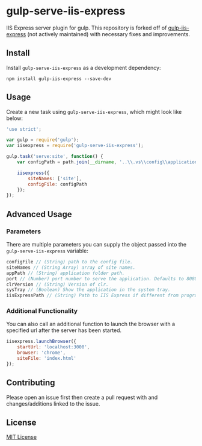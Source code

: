 # gulp-serve-iis-express
IIS Express server plugin for gulp. This repository is forked off of [gulp-iis-express](https://github.com/82edwards/gulp-iis-express) (not actively maintained) with necessary fixes and improvements.

## Install
Install `gulp-serve-iis-express` as a development dependency:

```shell
npm install gulp-iis-express --save-dev
```

## Usage
Create a new task using `gulp-serve-iis-express`, which might look like below:

```javascript
'use strict';

var gulp = require('gulp');
var iisexpress = require('gulp-serve-iis-express');

gulp.task('serve:site', function() {
    var configPath = path.join(__dirname, '..\\.vs\\config\\applicationHost.config');

    iisexpress({
        siteNames: ['site'],
        configFile: configPath
    });
});
```

## Advanced Usage
### Parameters
There are multiple parameters you can supply the object passed into the `gulp-serve-iis-express` variable:

```javascript
configFile // (String) path to the config file.
siteNames // (String Array) array of site names.
appPath // (String) application folder path.
port // (Number) port number to serve the application. Defaults to 8080.
clrVersion // (String) Version of clr.
sysTray // (Boolean) Show the application in the system tray.
iisExpressPath // (String) Path to IIS Express if different from programfiles (x86)
```
### Additional Functionality
You can also call an additional function to launch the browser with a specified url after the server has been started.

```javascript
iisexpress.launchBrowser({
    startUrl: 'localhost:3000',
    browser: 'chrome',
    siteFile: 'index.html'
});
```

## Contributing
Please open an issue first then create a pull request with and changes/additions linked to the issue.

## License
[MIT License](https://github.com/mitchwinn/gulp-server-iis-express/blob/master/LICENSE.txt)
